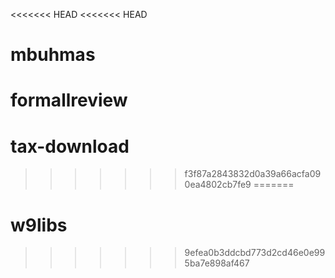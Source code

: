 <<<<<<< HEAD
<<<<<<< HEAD
# mbuhmas
formallreview
=======
# tax-download
>>>>>>> f3f87a2843832d0a39a66acfa090ea4802cb7fe9
=======
# w9libs
>>>>>>> 9efea0b3ddcbd773d2cd46e0e995ba7e898af467
